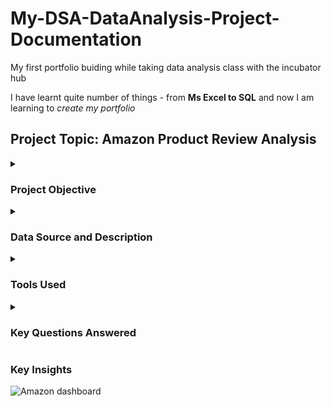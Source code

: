 # My-DSA-DataAnalysis-Project-Documentation
My first portfolio buiding while taking data analysis class with the incubator hub

I have learnt quite number of things - from **Ms Excel to SQL** and now I am learning to *create my portfolio* 

## Project Topic: Amazon Product Review Analysis

<details>
<summary>
  
### Project Objective
</summary>

To analyze Amazon product and customer review data in order to uncover actionable insights that inform product improvement, marketing strategies, and customer engagement initiatives.

</details>

<details> <summary>
  
### Data Source and Description
</summary>

The dataset contains information scraped from Amazon product pages. It consists of 1,465 Amazon products with 16 fields, including:
- Product Details: Name, Category, Price, Discount, Ratings
- Customer Engagement: Number of Reviews, Review Titles & Content (aggregated)

Each row represents a unique product entry, with customer reviews embedded as comma-separated values.

</details>

<details> <summary>
    
### Tools Used 
</summary>

 - Microsoft Excel: Data cleaning, transformation, and pivot analysis
     - Ensuregd the right data type
     - Created Calculated columns where necessary
 - Excel Dashboard: Custom visuals and KPI cards created to showcase insights interactively
  
</details>


<details> <summary>
  
### Key Questions Answered
</summary>

- What is the average discount percentage by product category?
- How many products are listed under each category?
- What is the total number of reviews per category?
- Which products have the highest average ratings?
- What is the average actual vs. discounted price by category?
- Which products have the highest number of reviews?
- How many products have a discount of 50% or more?
- What is the distribution of product ratings?
- What is the total potential revenue by category?
- How are products distributed across price range buckets?
- What is the relationship between discount percentage and rating?
- How many products have fewer than 1,000 reviews?
- Which categories offer the highest discounts?
- Top 5 products based on rating and review count combined


</details>

<summary>
  
### Key Insights
</summary>

![Amazon dashboard](https://github.com/user-attachments/assets/3ab933ac-1adc-40fa-a571-04d2333a38ee)

</details>
